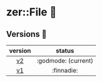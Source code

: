 # zer::File  :new_moon_with_face:

## Versions  :scroll:
| version | status |
|:---:|:---:|
| [v2](https://github.com/ZERDICORP/file-lib/tree/v2) | :godmode: (current) |
| [v1](https://github.com/ZERDICORP/file-lib/tree/v1) | :finnadie: |
